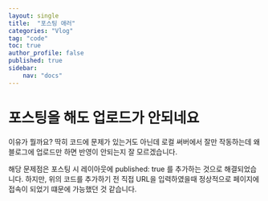 ```yaml
---
layout: single
title:  "포스팅 애러"
categories: "Vlog"
tag: "code"
toc: true
author_profile: false
published: true
sidebar:
    nav: "docs"
---
```


# 포스팅을 해도 업로드가 안되네요
이유가 뭘까요? 딱히 코드에 문제가 있는거도 아닌데
로컬 써버에서 잘만 작동하는데 왜 블로그에 업로드만 하면 반영이 안되는지 잘 모르겠습니다.

해당 문제점은 포스팅 시 레이아웃에
published: true
를 추가하는 것으로 해결되었습니다.
하지만, 위의 코드를 추가하기 전 직접 URL을 입력하였을때 정상적으로 페이지에 접속이 되었기 떄문에 가능했던 것 같습니다.
